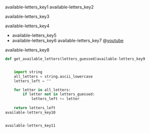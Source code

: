 available-letters_key1
available-letters_key2


available-letters_key3


available-letters_key4
- available-letters_key5
- available-letters_key6
available-letters_key7
@[youtube](https://www.youtube.com/watch?v=qks4QueruIM)

available-letters_key8
```python
def get_available_letters(letters_guessed)available-letters_key9


    import string
    all_letters = string.ascii_lowercase
    letters_left = ""

    for letter in all_letters:
        if letter not in letters_guessed:
            letters_left += letter
    
    return letters_left
available-letters_key10


available-letters_key11
